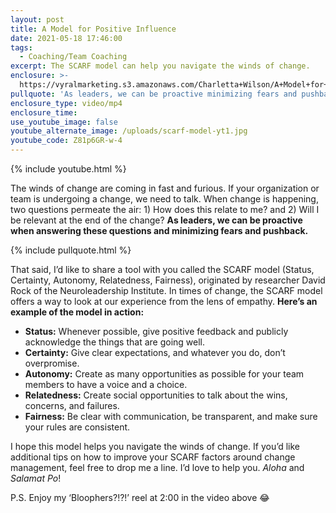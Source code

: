 ```yaml
---
layout: post
title: A Model for Positive Influence
date: 2021-05-18 17:46:00
tags:
  - Coaching/Team Coaching
excerpt: The SCARF model can help you navigate the winds of change.
enclosure: >-
  https://vyralmarketing.s3.amazonaws.com/Charletta+Wilson/A+Model+for+Positive+Influence.mp4
pullquote: 'As leaders, we can be proactive minimizing fears and pushback.'
enclosure_type: video/mp4
enclosure_time:
use_youtube_image: false
youtube_alternate_image: /uploads/scarf-model-yt1.jpg
youtube_code: Z81p6GR-w-4
---
```

{% include youtube.html %}

The winds of change are coming in fast and furious. If your organization or team is undergoing a change, we need to talk. When change is happening, two questions permeate the air: 1) How does this relate to me? and 2) Will I be relevant at the end of the change? **As leaders, we can be proactive when answering these questions and minimizing fears and pushback.**

{% include pullquote.html %}

That said, I’d like to share a tool with you called the SCARF model (Status, Certainty, Autonomy, Relatedness, Fairness), originated by researcher David Rock of the Neuroleadership Institute. In times of change, the SCARF model offers a way to look at our experience from the lens of empathy. **Here’s an example of the model in action:**

* **Status:**&nbsp;Whenever possible, give positive feedback and publicly acknowledge the things that are going well.&nbsp;
* **Certainty:**&nbsp;Give clear expectations, and whatever you do, don’t overpromise.
* **Autonomy:**&nbsp;Create as many opportunities as possible for your team members to have a voice and a choice.
* **Relatedness:**&nbsp;Create social opportunities to talk about the wins, concerns, and failures.&nbsp;
* **Fairness:**&nbsp;Be clear with communication, be transparent, and make sure your rules are consistent.&nbsp;

I hope this model helps you navigate the winds of change. If you’d like additional tips on how to improve your SCARF factors around change management, feel free to drop me a line. I’d love to help you. *Aloha* and *Salamat Po*\!

P.S. Enjoy my ‘Bloophers?\!?\!’ reel at 2:00 in the video above 😂
